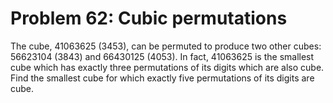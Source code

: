 # Problem 62: Cubic permutations
The cube, 41063625 (3453), can be permuted to produce two other cubes:
56623104 (3843) and 66430125 (4053). In fact, 41063625 is the smallest
cube which has exactly three permutations of its digits which are also
cube. Find the smallest cube for which exactly five permutations of its
digits are cube.
